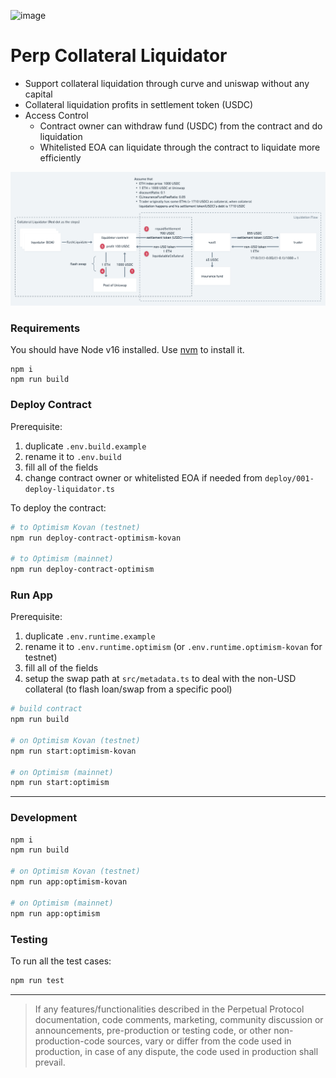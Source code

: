 ![image](https://user-images.githubusercontent.com/105896/166617434-046adb58-a6ef-4964-b542-a82906c2f4d5.png)

# Perp Collateral Liquidator

* Support collateral liquidation through curve and uniswap without any capital
* Collateral liquidation profits in settlement token (USDC)
* Access Control
    * Contract owner can withdraw fund (USDC) from the contract and do liquidation
    * Whitelisted EOA can liquidate through the contract to liquidate more efficiently

![image](./flow.png)

### Requirements

You should have Node v16 installed. Use [nvm](https://github.com/nvm-sh/nvm) to install it.

```
npm i
npm run build
```

### Deploy Contract

Prerequisite:
1. duplicate `.env.build.example`
2. rename it to `.env.build`
3. fill all of the fields
4. change contract owner or whitelisted EOA if needed from `deploy/001-deploy-liquidator.ts`

To deploy the contract:

```bash
# to Optimism Kovan (testnet)
npm run deploy-contract-optimism-kovan

# to Optimism (mainnet)
npm run deploy-contract-optimism
```

### Run App

Prerequisite:
1. duplicate `.env.runtime.example`
2. rename it to `.env.runtime.optimism` (or `.env.runtime.optimism-kovan` for testnet)
3. fill all of the fields
4. setup the swap path at `src/metadata.ts` to deal with the non-USD collateral (to flash loan/swap from a specific pool)

```bash
# build contract
npm run build

# on Optimism Kovan (testnet)
npm run start:optimism-kovan

# on Optimism (mainnet)
npm run start:optimism
```

---

### Development

```bash
npm i
npm run build

# on Optimism Kovan (testnet)
npm run app:optimism-kovan

# on Optimism (mainnet)
npm run app:optimism
```

### Testing

To run all the test cases:

```bash
npm run test
```


---

> If any features/functionalities described in the Perpetual Protocol documentation, code comments, marketing, community discussion or announcements, pre-production or testing code, or other non-production-code sources, vary or differ from the code used in production, in case of any dispute, the code used in production shall prevail.
